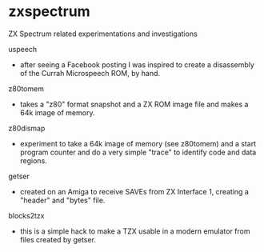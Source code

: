 # zxspectrum
ZX Spectrum related experimentations and investigations

uspeech
* after seeing a Facebook posting I was inspired to create a disassembly of the Currah Microspeech ROM, by hand.

z80tomem
* takes a "z80" format snapshot and a ZX ROM image file and makes a 64k image of memory.

z80dismap
* experiment to take a 64k image of memory (see z80tomem) and a start program counter and do a very simple "trace" to identify code and data regions.

getser
* created on an Amiga to receive SAVEs from ZX Interface 1, creating a "header" and "bytes" file.

blocks2tzx
* this is a simple hack to make a TZX usable in a modern emulator from files created by getser.
